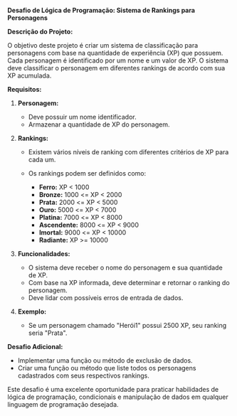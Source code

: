 **Desafio de Lógica de Programação: Sistema de Rankings para Personagens**

**Descrição do Projeto:**

O objetivo deste projeto é criar um sistema de classificação para personagens com base na quantidade de experiência (XP) que possuem. Cada personagem é identificado por um nome e um valor de XP. O sistema deve classificar o personagem em diferentes rankings de acordo com sua XP acumulada.

**Requisitos:**

1. **Personagem:**
   - Deve possuir um nome identificador.
   - Armazenar a quantidade de XP do personagem.

2. **Rankings:**
   - Existem vários níveis de ranking com diferentes critérios de XP para cada um.
   - Os rankings podem ser definidos como:

      - **Ferro:** XP < 1000
      - **Bronze:** 1000 <= XP < 2000
      - **Prata:** 2000 <= XP < 5000
      - **Ouro:** 5000 <= XP < 7000
      - **Platina:** 7000 <= XP < 8000
      - **Ascendente:** 8000 <= XP < 9000
      - **Imortal:** 9000 <= XP < 10000
      - **Radiante:** XP >= 10000

3. **Funcionalidades:**
   - O sistema deve receber o nome do personagem e sua quantidade de XP.
   - Com base na XP informada, deve determinar e retornar o ranking do personagem.
   - Deve lidar com possíveis erros de entrada de dados.

4. **Exemplo:**
   - Se um personagem chamado "Herói1" possui 2500 XP, seu ranking seria "Prata".

**Desafio Adicional:**
   - Implementar uma função ou método de exclusão de dados.
   - Criar uma função ou método que liste todos os personagens cadastrados com seus respectivos rankings.

Este desafio é uma excelente oportunidade para praticar habilidades de lógica de programação, condicionais e manipulação de dados em qualquer linguagem de programação desejada.
